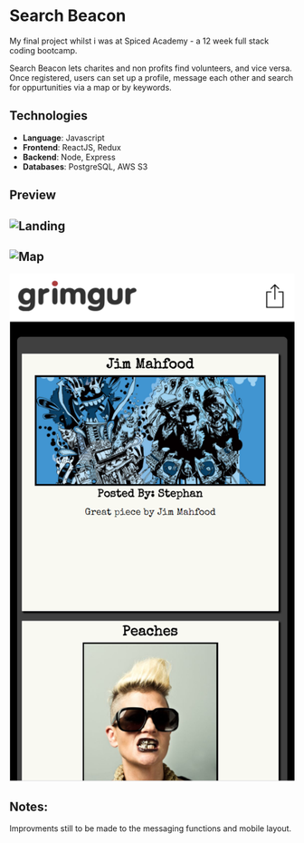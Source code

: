 # Search Beacon
My final project whilst i was at Spiced Academy - a 12 week full stack coding bootcamp.

Search Beacon lets charites and non profits find volunteers, and vice versa. Once registered, users can set up a profile, message each other and search for oppurtunities via a map or by keywords. 

## Technologies
- **Language**: Javascript
- **Frontend**: ReactJS, Redux
- **Backend**: Node, Express
- **Databases**: PostgreSQL, AWS S3

## Preview
![Landing](https://github.com/stephanLeece/search-beacon/blob/master/public/beaconLanding.png)
--
![Map](https://github.com/stephanLeece/search-beacon/blob/master/public/beaconMap.png)
--
![Profile](https://github.com/stephanLeece/grimgur-image-board/blob/master/public/grimgurMobile.png)

## Notes:
Improvments still to be made to the messaging functions and mobile layout.












